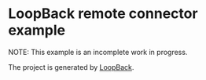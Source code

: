 # LoopBack remote connector example

NOTE: This example is an incomplete work in progress.

The project is generated by [LoopBack](http://loopback.io).
